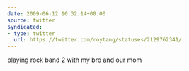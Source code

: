 ```yaml
---
date: 2009-06-12 10:32:14+00:00
source: twitter
syndicated:
- type: twitter
  url: https://twitter.com/roytang/statuses/2129762341/
---
```


playing rock band 2 with my bro and our mom